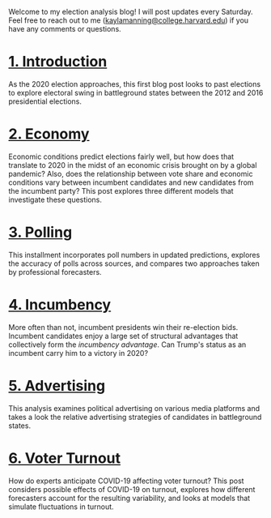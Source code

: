 Welcome to my election analysis blog! I will post updates every Saturday. Feel free to reach out to me ([kaylamanning@college.harvard.edu](kaylamanning@college.harvard.edu)) if you have any comments or questions.

# [1. Introduction](posts/intro.md)
As the 2020 election approaches, this first blog post looks to past elections to explore electoral swing in battleground states between the 2012 and 2016 presidential elections.

# [2. Economy](posts/economy.md)
Economic conditions predict elections fairly well, but how does that translate to 2020 in the midst of an economic crisis brought on by a global pandemic? Also, does the relationship between vote share and economic conditions vary between incumbent candidates and new candidates from the incumbent party? This post explores three different models that investigate these questions.

# [3. Polling](posts/polling.md)
This installment incorporates poll numbers in updated predictions, explores the accuracy of polls across sources, and compares two approaches taken by professional forecasters.

# [4. Incumbency](posts/incumbency.md)
More often than not, incumbent presidents win their re-election bids. Incumbent candidates enjoy a large set of structural advantages that collectively form the *incumbency advantage*. Can Trump's status as an incumbent carry him to a victory in 2020? 

# [5. Advertising](posts/ads.md)
This analysis examines political advertising on various media platforms and takes a look the relative advertising strategies of candidates in battleground states.

# [6. Voter Turnout](posts/turnout.md)
How do experts anticipate COVID-19 affecting voter turnout? This post considers possible effects of COVID-19 on turnout, explores how different forecasters account for the resulting variability, and looks at models that simulate fluctuations in turnout.